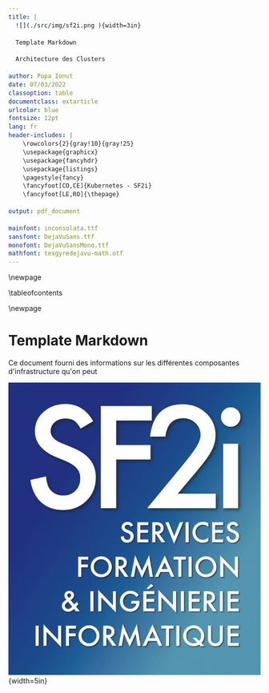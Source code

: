 ```yaml
---
title: | 
  ![](./src/img/sf2i.png ){width=3in}

  Template Markdown

  Architecture des Clusters

author: Popa Ionut
date: 07/03/2022
classoption: table
documentclass: extarticle
urlcolor: blue
fontsize: 12pt
lang: fr
header-includes: |
    \rowcolors{2}{gray!10}{gray!25}
    \usepackage{graphicx}
    \usepackage{fancyhdr}
    \usepackage{listings}
    \pagestyle{fancy}
    \fancyfoot[CO,CE]{Kubernetes - SF2i}
    \fancyfoot[LE,RO]{\thepage}

output: pdf_document

mainfont: inconsolata.ttf
sansfont: DejaVuSans.ttf
monofont: DejaVuSansMono.ttf 
mathfont: texgyredejavu-math.otf 
---
```

\newpage

\tableofcontents

\newpage

# Template Markdown

Ce document fourni des informations sur les différentes composantes d'infrastructure qu'on peut 

![Sf2i](./src/img/sf2i.png ){width=5in}

